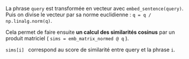 La phrase `query` est transformée en vecteur avec `embed_sentence(query)`.
Puis on divise le vecteur par sa norme euclidienne : `q = q / np.linalg.norm(q)`.

Cela permet de faire ensuite **un calcul des similarités cosinus** par un produit matriciel ( `sims = emb_matrix_normed @ q` ).

`sims[i] ` correspond au score de similarité entre query et la phrase `i`.
